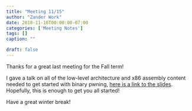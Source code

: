```yaml
---
title: "Meeting 11/15"
author: "Zander Work"
date: 2018-11-16T00:00:00-07:00
categories: ['Meeting Notes']
tags: []
caption: ""

draft: false
---
```


Thanks for a great last meeting for the Fall term!

I gave a talk on all of the low-level architecture and x86 assembly content needed to get started with binary pwning, [here is a link to the slides](https://docs.google.com/presentation/d/1Ys0tQNGGLpcJlUu3Zkp9V5IyZXo8Cfl7DPv_HWl1xFs/edit?usp=sharing). Hopefully, this is enough to get you all started!

Have a great winter break!
